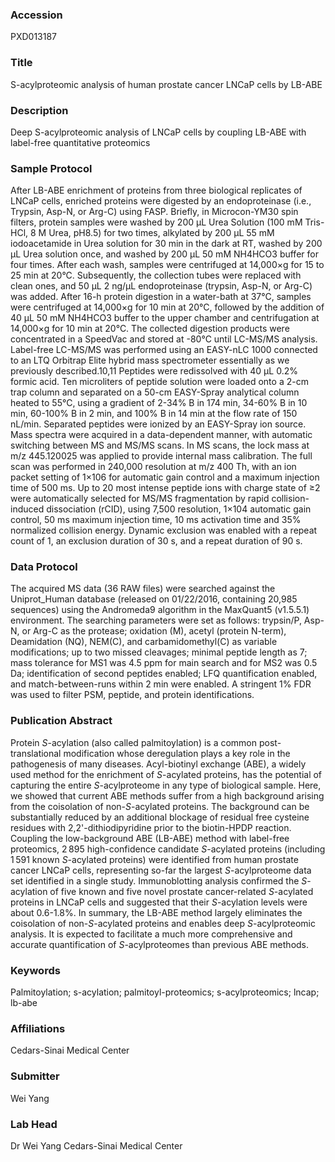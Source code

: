 ### Accession
PXD013187

### Title
S-acylproteomic analysis of human prostate cancer LNCaP cells by LB-ABE

### Description
Deep S-acylproteomic analysis of LNCaP cells by coupling LB-ABE with label-free quantitative proteomics

### Sample Protocol
After LB-ABE enrichment of proteins from three biological replicates of LNCaP cells, enriched proteins were digested by an endoproteinase (i.e., Trypsin, Asp-N, or Arg-C) using FASP. Briefly, in Microcon-YM30 spin filters, protein samples were washed by 200 μL Urea Solution (100 mM Tris-HCl, 8 M Urea, pH8.5) for two times, alkylated by 200 μL 55 mM iodoacetamide in Urea solution for 30 min in the dark at RT, washed by 200 μL Urea solution once, and washed by 200 μL 50 mM NH4HCO3 buffer for four times. After each wash, samples were centrifuged at 14,000×g for 15 to 25 min at 20°C. Subsequently, the collection tubes were replaced with clean ones, and 50 μL 2 ng/μL endoproteinase (trypsin, Asp-N, or Arg-C) was added. After 16-h protein digestion in a water-bath at 37°C, samples were centrifuged at 14,000×g for 10 min at 20°C, followed by the addition of 40 μL 50 mM NH4HCO3 buffer to the upper chamber and centrifugation at 14,000×g for 10 min at 20°C. The collected digestion products were concentrated in a SpeedVac and stored at -80°C until LC-MS/MS analysis.  Label-free LC-MS/MS was performed using an EASY-nLC 1000 connected to an LTQ Orbitrap Elite hybrid mass spectrometer essentially as we previously described.10,11 Peptides were redissolved with 40 μL 0.2% formic acid. Ten microliters of peptide solution were loaded onto a 2-cm trap column and separated on a 50-cm EASY-Spray analytical column heated to 55°C, using a gradient of 2-34% B in 174 min, 34-60% B in 10 min, 60-100% B in 2 min, and 100% B in 14 min at the flow rate of 150 nL/min. Separated peptides were ionized by an EASY-Spray ion source. Mass spectra were acquired in a data-dependent manner, with automatic switching between MS and MS/MS scans. In MS scans, the lock mass at m/z 445.120025 was applied to provide internal mass calibration. The full scan was performed in 240,000 resolution at m/z 400 Th, with an ion packet setting of 1×106 for automatic gain control and a maximum injection time of 500 ms. Up to 20 most intense peptide ions with charge state of ≥2 were automatically selected for MS/MS fragmentation by rapid collision-induced dissociation (rCID), using 7,500 resolution, 1×104 automatic gain control, 50 ms maximum injection time, 10 ms activation time and 35% normalized collision energy. Dynamic exclusion was enabled with a repeat count of 1, an exclusion duration of 30 s, and a repeat duration of 90 s.

### Data Protocol
The acquired MS data (36 RAW files) were searched against the Uniprot_Human database (released on 01/22/2016, containing 20,985 sequences) using the Andromeda9 algorithm in the MaxQuant5 (v1.5.5.1) environment. The searching parameters were set as follows: trypsin/P, Asp-N, or Arg-C as the protease; oxidation (M), acetyl (protein N-term), Deamidation (NQ), NEM(C), and carbamidomethyl(C) as variable modifications; up to two missed cleavages; minimal peptide length as 7; mass tolerance for MS1 was 4.5 ppm for main search and for MS2 was 0.5 Da; identification of second peptides enabled; LFQ quantification enabled, and match-between-runs within 2 min were enabled. A stringent 1% FDR was used to filter PSM, peptide, and protein identifications.

### Publication Abstract
Protein <i>S</i>-acylation (also called palmitoylation) is a common post-translational modification whose deregulation plays a key role in the pathogenesis of many diseases. Acyl-biotinyl exchange (ABE), a widely used method for the enrichment of <i>S</i>-acylated proteins, has the potential of capturing the entire <i>S</i>-acylproteome in any type of biological sample. Here, we showed that current ABE methods suffer from a high background arising from the coisolation of non-<i>S</i>-acylated proteins. The background can be substantially reduced by an additional blockage of residual free cysteine residues with 2,2'-dithiodipyridine prior to the biotin-HPDP reaction. Coupling the low-background ABE (LB-ABE) method with label-free proteomics, 2&#x202f;895 high-confidence candidate <i>S</i>-acylated proteins (including 1&#x202f;591 known <i>S</i>-acylated proteins) were identified from human prostate cancer LNCaP cells, representing so-far the largest <i>S</i>-acylproteome data set identified in a single study. Immunoblotting analysis confirmed the <i>S</i>-acylation of five known and five novel prostate cancer-related <i>S</i>-acylated proteins in LNCaP cells and suggested that their <i>S</i>-acylation levels were about 0.6-1.8%. In summary, the LB-ABE method largely eliminates the coisolation of non-<i>S</i>-acylated proteins and enables deep <i>S</i>-acylproteomic analysis. It is expected to facilitate a much more comprehensive and accurate quantification of <i>S</i>-acylproteomes than previous ABE methods.

### Keywords
Palmitoylation; s-acylation; palmitoyl-proteomics; s-acylproteomics; lncap; lb-abe

### Affiliations
Cedars-Sinai Medical Center

### Submitter
Wei Yang

### Lab Head
Dr Wei Yang
Cedars-Sinai Medical Center


